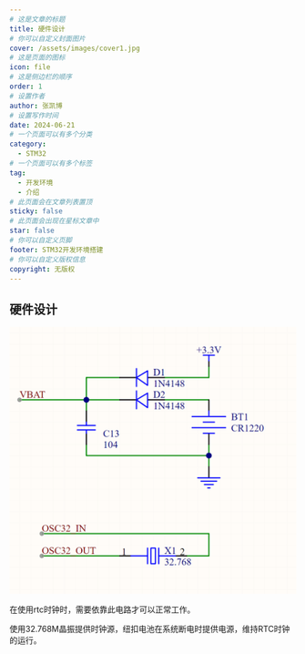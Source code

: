 ```yaml
---
# 这是文章的标题
title: 硬件设计
# 你可以自定义封面图片
cover: /assets/images/cover1.jpg
# 这是页面的图标
icon: file
# 这是侧边栏的顺序
order: 1
# 设置作者
author: 张凯博
# 设置写作时间
date: 2024-06-21
# 一个页面可以有多个分类
category:
  - STM32
# 一个页面可以有多个标签
tag:
  - 开发环境
  - 介绍
# 此页面会在文章列表置顶
sticky: false
# 此页面会出现在星标文章中
star: false
# 你可以自定义页脚
footer: STM32开发环境搭建
# 你可以自定义版权信息
copyright: 无版权
---
```


## 硬件设计

![RTC硬件电路设计](../picture/7.rtc/硬件设计.png)

在使用rtc时钟时，需要依靠此电路才可以正常工作。

使用32.768M晶振提供时钟源，纽扣电池在系统断电时提供电源，维持RTC时钟的运行。